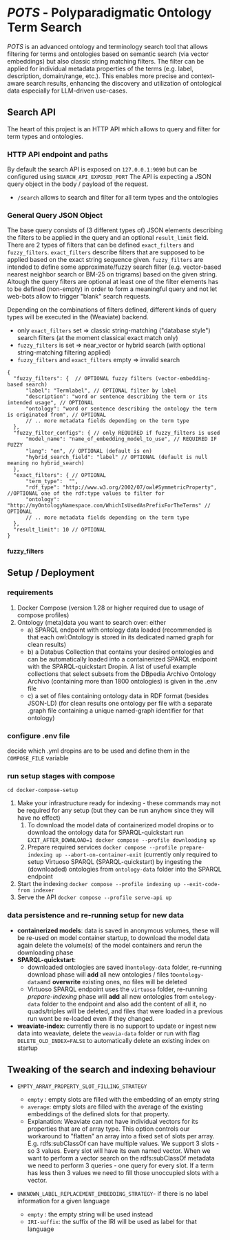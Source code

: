 # *POTS* - Polyparadigmatic Ontology Term Search

*POTS* is an advanced ontology and terminology search tool that allows filtering for terms and ontologies based on semantic search (via vector embeddings) but also classic string matching filters. The filter can be applied for individual metadata properties of the terms (e.g. label, description, domain/range, etc.). This enables more precise and context-aware search results, enhancing the discovery and utilization of ontological data especially for LLM-driven use-cases.

## Search API

The heart of this project is an HTTP API which allows to query and filter for term types and ontologies.

### HTTP API endpoint and paths

By default the search API is exposed on `127.0.0.1:9090` but can be configured using `SEARCH_API_EXPOSED_PORT`
The API is expecting a JSON query object in the body / payload of the request.

* `/search` allows to search and filter for all term types and the ontologies

### General Query JSON Object

The base query consists of (3 different types of) JSON elements describing the filters to be applied in the query and an optional `result_limit` field. 
There are 2 types of filters that can be defined `exact_filters` and `fuzzy_filters`. `exact_filters` describe filters that are supposed to be applied based on the exact string sequence given.
`fuzzy_filters` are intended to define some approximate/fuzzy search filter (e.g. vector-based nearest neighbor search or BM-25 on trigrams) based on the given string.
Altough the query filters are optional at least one of the filter elements has to be defined (non-empty) in order to  form a meaningful query and not let web-bots allow to trigger "blank" search requests. 

Depending on the combinations of filters defined, different kinds of query types will be executed in the (Weaviate) backend.

* only `exact_filters` set => classic string-matching ("database style") search filters (at the moment classical exact match only)
* `fuzzy_filters` is set => near_vector or hybrid search (with optional string-matching filtering applied)
* `fuzzy_filters` and `exact_filters` empty => invalid search

```jsonc
{
  "fuzzy_filters": {  // OPTIONAL fuzzy filters (vector-embedding-based search)
      "label": "Termlabel", // OPTIONAL filter by label
      "description": "word or sentence describing the term or its intended usage", // OPTIONAL
      "ontology": "word or sentence describing the ontology the term is originated from", // OPTIONAL
      // .. more metadata fields depending on the term type 
  },
  "fuzzy_filter_configs": { // only REQUIRED if fuzzy_filters is used
      "model_name": "name_of_embedding_model_to_use", // REQUIRED IF FUZZY
      "lang": "en", // OPTIONAL (default is en)
      "hybrid_search_field": "label" // OPTIONAL (default is null meaning no hybrid_search)
  },
  "exact_filters": { // OPTIONAL
      "term_type":  "", 
      "rdf_type": "http://www.w3.org/2002/07/owl#SymmetricProperty", //OPTIONAL one of the rdf:type values to filter for
      "ontology": "http://myOntologyNamespace.com/WhichIsUsedAsPrefixForTheTerms" // OPTIONAL 
      // .. more metadata fields depending on the term type 
  },
  "result_limit": 10 // OPTIONAL 
}
```

#### fuzzy_filters

## Setup / Deployment

### requirements

1. Docker Compose (version 1.28 or higher required due to usage of compose profiles)
2. Ontology (meta)data you want to search over: either
   * a) SPARQL endpoint with ontology data loaded (recommended is that each owl:Ontology is stored in its dedicated named graph for clean results)
   * b) a Databus Collection that contains your desired ontologies and can be automatically loaded into a containerized SPARQL endpoint with the SPARQL-quickstart Dropin. A list of useful example collections that select subsets from the DBpedia Archivo Ontology Archivo (containing more than 1800 ontologies) is given in the .env file
   * c) a set of files containing ontology data in RDF format (besides JSON-LD) (for clean results one ontology per file with a separate <filen-name>.graph file containing a unique named-graph identifier for that ontology)

### configure .env file

decide which .yml dropins are to be used and define them in the `COMPOSE_FILE` variable

### run setup stages with compose

`cd docker-compose-setup`

1. Make your infrastructure ready for indexing - these commands may not be required for any setup (but they can be run anyhow since they will have no effect)
   1. To download the model data of containerized model dropins or to download the ontology data for SPARQL-quickstart run `EXIT_AFTER_DOWNLOAD=1 docker compose --profile downloading up`
   2. Prepare required services `docker compose --profile prepare-indexing up --abort-on-container-exit` (currently only required to setup Virtuoso SPARQL (SPARQL-quickstart) by ingesting the (downloaded) ontologies from `ontology-data` folder into the SPARQL endpoint
2. Start the indexing `docker compose --profile indexing up --exit-code-from indexer`
3. Serve the API `docker compose --profile serve-api up`

### data persistence and re-running setup for new data

* **containerized models**: data is saved in anonymous volumes, these will be re-used on model container startup, to download the model data again delete the volume(s) of the model containers and rerun the downloading phase
* **SPARQL-quickstart**:
  * downloaded ontologies are saved in`ontology-data` folder, re-running download phase will **add** all new ontologies / files to`ontology-data`and **overwrite** existing ones, no files will be deleted
  * Virtuoso SPARQL endpoint uses the `virtuoso` folder, re-running *prepare-indexing* phase will **add** all new ontologies from `ontology-data` folder to the endpoint and also add the content of all it, no quads/triples will be deleted, and files that were loaded in a previous run wont be re-loaded even if they changed.
* **weaviate-index:** currently there is no support to update or ingest new data into weaviate, delete the `weavia-data` folder or run with flag `DELETE_OLD_INDEX=FALSE` to automatically delete an existing index on startup

## Tweaking of the search and indexing behaviour

* `EMPTY_ARRAY_PROPERTY_SLOT_FILLING_STRATEGY`

  * `empty` : empty slots are filled with the embedding of an empty string
  * `average`: empty slots are filled with the average of the existing embeddings of the defined slots for that property.
  * Explanation: Weaviate can not have individual vectors for its properties that are of array type. This option controls our workaround to "flatten" an array into a fixed set of slots per array. E.g. rdfs:subClassOf can have multiple values. We support 3 slots - so 3 values. Every slot will have its own named vector. When we want to perform a vector search on the rdfs:subClassOf metadata we need to perform 3 queries - one query for every slot. If a term has less then 3 values we need to fill those unoccupied slots with a vector.
* `UNKNOWN_LABEL_REPLACEMENT_EMBEDDING_STRATEGY`- if there is no label information for a given language

  * `empty` : the empty string will be used instead
  * `IRI-suffix`: the suffix of the IRI will be used as label for that language
